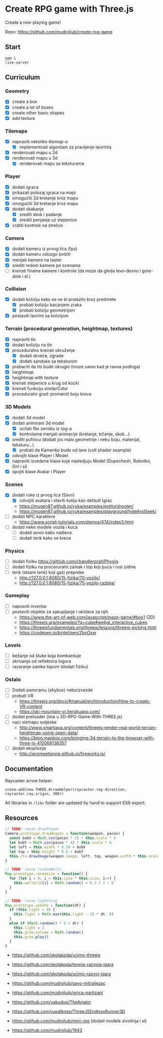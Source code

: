 # Create RPG game with Three.js

Create a role-playing game!

Repo: https://github.com/mudroljub/create-rpg-game

## Start

```
npm i
live-server
```

## Curriculum

<!-- You should know how to [create a scene](https://threejs.org/docs/index.html#manual/en/introduction/Creating-a-scene) in Three.js. We will jump over that very first lesson. -->

### Geometry

- [x] create a box
- [x] create a lot of boxes
- [x] create other basic shapes
- [x] add texture

### Tilemaps

- [x] napraviti nekoliko *tilemap*-a
  - [x] implementirati algoritam za pravljenje lavirinta
- [x] renderovati mapu u 2d
- [x] renderovati mapu u 3d
  - [x] renderovati mapu sa teksturama

### Player

- [x] dodati igraca
- [x] prikazati polozaj igraca na mapi
- [x] omogućiti 2d kretanje kroz mapu
- [x] omogućiti 3d kretanje kroz mapu
- [x] dodati skakanje
  - [x] srediti skok i padanje
  - [x] srediti penjanje uz stepenice
- [x] vratiti kontrole na strelice

### Camera

- [x] dodati kameru iz prvog lica (fps)
- [x] dodati kameru odozgo (orbit)
- [x] menjati kamere na taster
- [x] srediti redom kamere po scenama
- [ ] kreirati finalne kamere i kontrole (da moze da gleda levo-desno i gore-dole i sl.)

### Collision

- [x] dodati koliziju kako se ne bi prolazilo kroz predmete
  - [x] probati koliziju bacanjem zraka
  - [x] probati koliziju geometrijom
- [x] postaviti lavirint sa kolizijom

### Terrain (procedural generation, heightmap, textures)

- [x] napraviti tlo
- [x] dodati koliziju na tlo
- [x] proceduralno kreirati okruženje
  - [x] dodati drveće, zgrade
  - [x] dodati sanduke sa teksturom
- [x] prebaciti da tlo bude okruglo (moze samo kad je ravna podloga)
- [x] heightmap
- [x] heightmap with texture
- [x] kreirati stepenice u krug od kocki
- [x] kreirati funkciju similarColor
- [x] proceduralni grad: promeniti boju krova

### 3D Models

- [x] dodati 3d model
- [x] dodati animirani 3d model
  - [x] ucitati fbx zensku iz rpg-a
  - [x] kontrolama menjati animacije (kretanje, trčanje, skok...)
- [x] srediti pufnicu (dodati jos malo geometrije i neku boju, materijal, teksturu...)
  - [x] probati da Kamenko bude od lave (vidi shader example)
- [x] odvojiti klase Player i Model
- [x] napraviti izvedene klase koje nasledjuju Model (Dupechesh, Robotko, Girl i sl)
- [x] spojiti klase Avatar i Player

### Scenes

- [x] dodati ruke iz prvog lica (Savo)
  - [x] odvojiti avatara i staviti kutiju kao default Igrac
  - https://mugen87.github.io/yuka/examples/entity/shooter/
  - https://mugen87.github.io/yuka/examples/playground/hideAndSeek/
- [ ] dodati NPC karaktere
  - https://www.script-tutorials.com/demos/474/index3.html
- [ ] dodati neke modele vozila i kuca
  - [ ] dodati avion kako nadlece
  - [ ] dodati tenk kako se krece

### Physics

- [ ] dodati fiziku https://github.com/chandlerprall/Physijs
- [ ] dodati fiziku na proceruralni zamak i top koji puca i rusi zidine
- [ ] tenk (steam tenk) koji gazi prepreke
  - http://127.0.0.1:8080/15-fizika/70-vozilo/
  - http://127.0.0.1:8080/15-fizika/75-vozilo-razbija/

### Gameplay

- [ ] napraviti inventar
- [ ] postaviti objekte za sakupljanje i okidace za njih
  - https://www.the-art-of-web.com/javascript/maze-game/#box1 (2D)
  - https://threejs.org/examples/?q=cube#webgl_interactive_cubes
  - https://threejsfundamentals.org/threejs/lessons/threejs-picking.html
  - https://codepen.io/kintel/pen/ZboOxw

### Levels

- [ ] bežanje od štuke koja bombarduje
- [ ] skrivanje od reflektora logora
- [ ] razaranje zamka topom (dodati fiziku)

### Ostalo

- [ ] Dodati panoramu (skybox) nebo/zvezde
- [ ] probati VR
  - https://threejs.org/docs/#manual/en/introduction/How-to-create-VR-content
  - https://ski-mountain-vr.herokuapp.com/
- [ ] dodati preloader (ima u 3D-RPG-Game-With-THREE.js)
- [ ] naci vismapu sutjeske
  - http://www.smartjava.org/content/threejs-render-real-world-terrain-heightmap-using-open-data/
  - https://blog.mapbox.com/bringing-3d-terrain-to-the-browser-with-three-js-410068138357
- [ ] dodati eksplozije
    - http://jeromeetienne.github.io/fireworks.js/

## Documentation

Raycaster arrow helper:

```
scene.add(new THREE.ArrowHelper(raycaster.ray.direction, raycaster.ray.origin, 300))
```

All libraries in `/libs` folder are updated by hand to support ES6 export.

## Resources

```js
// TODO: reuse drawPlayer
Camera.prototype.drawWeapon = function(weapon, paces) {
  const bobX = Math.cos(paces * 2) * this.scale * 6
  let bobY = Math.sin(paces * 4) * this.scale * 6
  let left = this.width * 0.20 + bobX
  let top = this.height * 0.6 + bobY
  this.ctx.drawImage(weapon.image, left, top, weapon.width * this.scale, weapon.height * this.scale)
}

// TODO: reuse randomWalls
Map.prototype.randomize = function() {
  for (let i = 0; i < this.size * this.size; i++) {
    this.wallGrid[i] = Math.random() < 0.3 ? 1 : 0
  }
}

// TODO: reuse lightning
Map.prototype.update = function(dt) {
  if (this.light > 0) {
    this.light = Math.max(this.light - 10 * dt, 0)
  }
  else if (Math.random() * 5 < dt) {
    this.light = 2
    this.grom.volume = Math.random()
    this.grom.play()
  }
}
```

- https://github.com/skolakoda/ucimo-threejs
- https://github.com/skolakoda/teorija-razvoja-igara
- https://github.com/skolakoda/ucimo-razvoj-igara

- https://github.com/mudroljub/savo-mitraljezac
- https://github.com/mudroljub/igrica-partizani
- https://github.com/yakudoo/TheAviator
- https://github.com/juwalbose/ThreeJSEndlessRunner3D
- https://github.com/mudroljub/mini-rpg (dodati modele zivotinja i sl)
- https://github.com/mudroljub/1943
